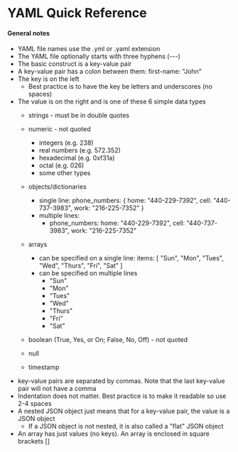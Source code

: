 # YAML Quick Reference

#### General notes
- YAML file names use the .yml or .yaml extension
- The YAML file optionally starts with three hyphens (---)
- The basic construct is a key-value pair
- A key-value pair has a colon between them: first-name: "John"
- The key is on the left
  - Best practice is to have the key be letters and underscores (no spaces)
- The value is on the right and is one of these 6 simple data types
  - strings - must be in double quotes
  - numeric - not quoted
    - integers (e.g. 238)
    - real numbers (e.g. 572.352)
    - hexadecimal (e.g. 0xf31a)
    - octal (e.g. 026)
    - some other types
  - objects/dictionaries
    - single line:  phone_numbers: { home: "440-229-7392", cell: "440-737-3983", work: "216-225-7352" }
     - multiple lines:
       -  phone_numbers: 
        home: "440-229-7392",
        cell: "440-737-3983",
        work: "216-225-7352"

  - arrays
    - can be specified on a single line: items: [ "Sun", "Mon", "Tues", "Wed", "Thurs", "Fri", "Sat" ]
    - can be specified on multiple lines
      - "Sun"
      - "Mon"
      - "Tues"
      - "Wed"
      - "Thurs"
      - "Fri"
      - "Sat"
  - boolean (True, Yes, or On; False, No, Off) - not quoted
  - null
  - timestamp
- key-value pairs are separated by commas.  Note that the last key-value pair will not have a comma
- Indentation does not matter.  Best practice is to make it readable so use 2-4 spaces
- A nested JSON object just means that for a key-value pair, the value is a JSON object
  - If a JSON object is not nested, it is also called a "flat" JSON object
- An array has just values (no keys).  An array is enclosed in square brackets []
